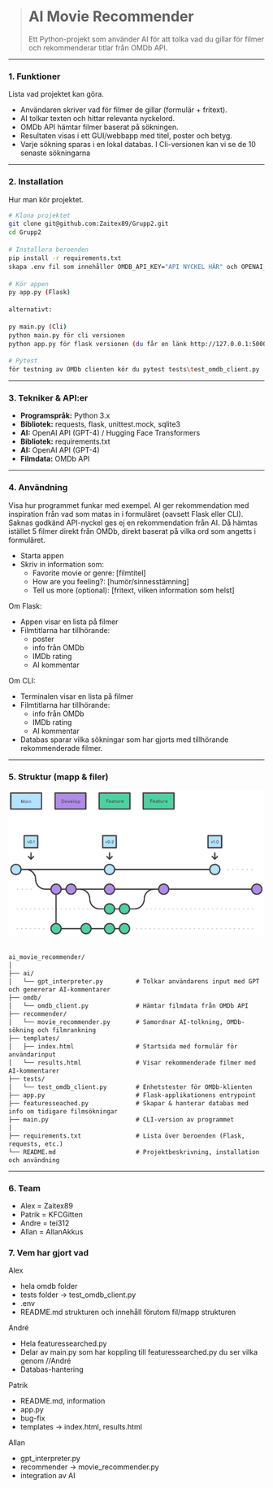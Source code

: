 > # AI Movie Recommender
>
> Ett Python-projekt som använder AI för att tolka vad du gillar för filmer och rekommenderar titlar från OMDb API.

---

### 1. **Funktioner**

Lista vad projektet kan göra.

* Användaren skriver vad för filmer de gillar (formulär + fritext).
* AI tolkar texten och hittar relevanta nyckelord.
* OMDb API hämtar filmer baserat på sökningen.
* Resultaten visas i ett GUI/webbapp med titel, poster och betyg.
* Varje sökning sparas i en lokal databas. I Cli-versionen kan vi se de 10 senaste sökningarna

---

### 2. **Installation**

Hur man kör projektet.
```bash
# Klona projektet
git clone git@github.com:Zaitex89/Grupp2.git
cd Grupp2

# Installera beroenden
pip install -r requirements.txt
skapa .env fil som innehåller OMDB_API_KEY="API NYCKEL HÄR" och OPENAI_API_KEY"API NYCKEL HÄR"

# Kör appen
py app.py (Flask)

alternativt:

py main.py (Cli) 
python main.py för cli versionen
python app.py för flask versionen (du får en länk http://127.0.0.1:5000 som tar dig till hemsidan)

# Pytest
för testning av OMDb clienten kör du pytest tests\test_omdb_client.py
```

---

### 3. **Tekniker & API:er**

* **Programspråk:** Python 3.x
* **Bibliotek:** requests, flask, unittest.mock, sqlite3
* **AI:** OpenAI API (GPT-4) / Hugging Face Transformers
* **Bibliotek:** requirements.txt
* **AI:** OpenAI API (GPT-4)
* **Filmdata:** OMDb API

---

### 4. **Användning**

Visa hur programmet funkar med exempel.
AI ger rekommendation med inspiration från vad som matas in i formuläret (oavsett Flask eller CLI).
Saknas godkänd API-nyckel ges ej en rekommendation från AI. 
Då hämtas istället 5 filmer direkt från OMDb, direkt baserat på vilka ord som angetts i formuläret.

* Starta appen
* Skriv in information som:
   * Favorite movie or genre: [filmtitel]
   * How are you feeling?: [humör/sinnesstämning]
   * Tell us more (optional): [fritext, vilken information som helst]

Om Flask:
* Appen visar en lista på filmer
* Filmtitlarna har tillhörande:
   * poster
   * info från OMDb
   * IMDb rating
   * AI kommentar

Om CLI:
* Terminalen visar en lista på filmer
* Filmtitlarna har tillhörande:
   * info från OMDb
   * IMDb rating
   * AI kommentar
* Databas sparar vilka sökningar som har gjorts med tillhörande rekommenderade filmer.

---

### 5. **Struktur (mapp & filer)**

![FlowChart](images/flowchart.png)


```

ai_movie_recommender/
│
├── ai/
│   └── gpt_interpreter.py         # Tolkar användarens input med GPT och genererar AI-kommentarer
├── omdb/
│   └── omdb_client.py             # Hämtar filmdata från OMDb API
├── recommender/
│   └── movie_recommender.py       # Samordnar AI-tolkning, OMDb-sökning och filmrankning
├── templates/
│   ├── index.html                 # Startsida med formulär för användarinput
│   └── results.html               # Visar rekommenderade filmer med AI-kommentarer
├── tests/
│   └── test_omdb_client.py        # Enhetstester för OMDb-klienten
├── app.py                         # Flask-applikationens entrypoint
├── featuresseached.py             # Skapar & hanterar databas med info om tidigare filmsökningar
├── main.py                        # CLI-version av programmet
│
├── requirements.txt               # Lista över beroenden (Flask, requests, etc.)
└── README.md                      # Projektbeskrivning, installation och användning
```

---

### 6. **Team**

* Alex = Zaitex89
* Patrik = KFCGitten
* Andre = tei312    
* Allan = AllanAkkus

### 7. **Vem har gjort vad**
 

Alex
* hela omdb folder
* tests folder -> test_omdb_client.py
* .env
* README.md strukturen och innehåll förutom fil/mapp strukturen

André 
* Hela featuressearched.py 
* Delar av main.py som har koppling till featuressearched.py du ser vilka genom //André
* Databas-hantering

Patrik
* README.md, information
* app.py
* bug-fix
* templates -> index.html, results.html

Allan
* gpt_interpreter.py
* recommender -> movie_recommender.py
* integration av AI

```
